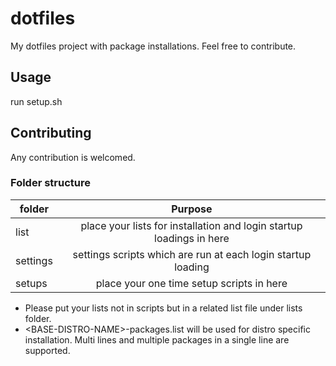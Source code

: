 # dotfiles

My dotfiles project with package installations. Feel free to contribute.

## Usage
run setup.sh

## Contributing
Any contribution is welcomed.

### Folder structure
| folder   |      Purpose      | 
|----------|:-------------:|
| list | place your lists for installation and login startup loadings in here |
| settings | settings scripts which are run at each login startup loading |
| setups | place your one time setup scripts in here |

- Please put your lists not in scripts but in a related list file under lists folder.
- \<BASE-DISTRO-NAME\>-packages.list will be used for distro specific installation. Multi lines and multiple packages in a single line are supported.
